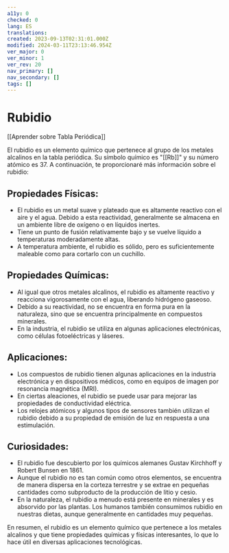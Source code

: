 ```yaml
---
a11y: 0
checked: 0
lang: ES
translations: 
created: 2023-09-13T02:31:01.000Z
modified: 2024-03-11T23:13:46.954Z
ver_major: 0
ver_minor: 1
ver_rev: 20
nav_primary: []
nav_secondary: []
tags: []
---
```

# Rubidio

[[Aprender sobre Tabla Periódica]]

El rubidio es un elemento químico que pertenece al grupo de los metales alcalinos en la tabla periódica. Su símbolo químico es "[[Rb]]" y su número atómico es 37. A continuación, te proporcionaré más información sobre el rubidio:

## **Propiedades Físicas:**

- El rubidio es un metal suave y plateado que es altamente reactivo con el aire y el agua. Debido a esta reactividad, generalmente se almacena en un ambiente libre de oxígeno o en líquidos inertes.
- Tiene un punto de fusión relativamente bajo y se vuelve líquido a temperaturas moderadamente altas.
- A temperatura ambiente, el rubidio es sólido, pero es suficientemente maleable como para cortarlo con un cuchillo.

## **Propiedades Químicas:**

- Al igual que otros metales alcalinos, el rubidio es altamente reactivo y reacciona vigorosamente con el agua, liberando hidrógeno gaseoso.
- Debido a su reactividad, no se encuentra en forma pura en la naturaleza, sino que se encuentra principalmente en compuestos minerales.
- En la industria, el rubidio se utiliza en algunas aplicaciones electrónicas, como células fotoeléctricas y láseres.

## **Aplicaciones:**

- Los compuestos de rubidio tienen algunas aplicaciones en la industria electrónica y en dispositivos médicos, como en equipos de imagen por resonancia magnética (MRI).
- En ciertas aleaciones, el rubidio se puede usar para mejorar las propiedades de conductividad eléctrica.
- Los relojes atómicos y algunos tipos de sensores también utilizan el rubidio debido a su propiedad de emisión de luz en respuesta a una estimulación.

## **Curiosidades:**

- El rubidio fue descubierto por los químicos alemanes Gustav Kirchhoff y Robert Bunsen en 1861.
- Aunque el rubidio no es tan común como otros elementos, se encuentra de manera dispersa en la corteza terrestre y se extrae en pequeñas cantidades como subproducto de la producción de litio y cesio.
- En la naturaleza, el rubidio a menudo está presente en minerales y es absorvido por las plantas. Los humanos también consumimos rubidio en nuestras dietas, aunque generalmente en cantidades muy pequeñas.

En resumen, el rubidio es un elemento químico que pertenece a los metales alcalinos y que tiene propiedades químicas y físicas interesantes, lo que lo hace útil en diversas aplicaciones tecnológicas.